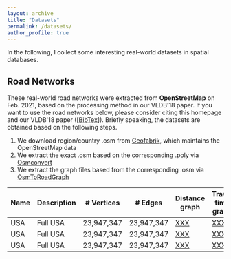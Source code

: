 ```yaml
---
layout: archive
title: "Datasets"
permalink: /datasets/
author_profile: true
---
```


In the following, I collect some interesting real-world datasets in spatial databases.

## Road Networks
These real-world road networks were extracted from **OpenStreetMap** on Feb. 2021, based on the processing method in our VLDB'18 paper.
If you want to use the road networks below, please consider citing this homepage and our VLDB'18 paper ([[BibTex](https://dblp.uni-trier.de/rec/journals/pvldb/TongZZCYX18.html?view=bibtex)]).
Briefly speaking, the datasets are obtained based on the following steps.

1. We download region/country .osm from [Geofabrik](http://download.geofabrik.de/index.html), which maintains the OpenStreetMap data
2. We extract the exact .osm based on the corresponding .poly via [Osmconvert](https://wiki.openstreetmap.org/wiki/Osmconvert)
3. We extract the graph files based from the corresponding .osm via [OsmToRoadGraph](https://github.com/AndGem/OsmToRoadGraph)
 
| Name             | Description   | # Vertices | # Edges | Distance graph | Travel time graph | Coordinates |
| --------         | ------        | ---------- | ------- | -------------- | ----------------- | ----------- |
| USA              | Full USA      | 23,947,347 | 23,947,347 | [XXX](#)    | [XXX](#)          |  [XXX](#)   |
| USA              | Full USA      | 23,947,347 | 23,947,347 | [XXX](#)    | [XXX](#)          |  [XXX](#)   |
| USA              | Full USA      | 23,947,347 | 23,947,347 | [XXX](#)    | [XXX](#)          |  [XXX](#)   |

